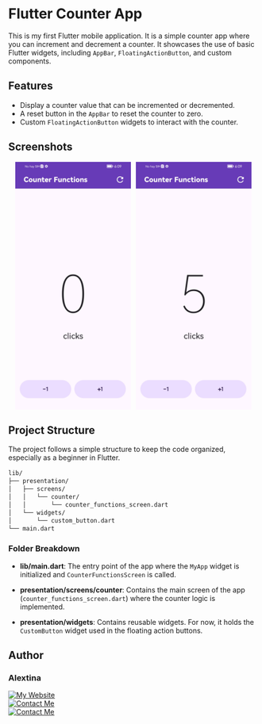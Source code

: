 # Flutter Counter App

This is my first Flutter mobile application. It is a simple counter app where you can increment and decrement a counter. It showcases the use of basic Flutter widgets, including `AppBar`, `FloatingActionButton`, and custom components.

## Features

- Display a counter value that can be incremented or decremented.
- A reset button in the `AppBar` to reset the counter to zero.
- Custom `FloatingActionButton` widgets to interact with the counter.

## Screenshots

<div style="display: flex; justify-content: center;">
  <img src="assets/images/001.jpg" alt="Screenshot 1" height="500" style="margin-right: 10px;">
  <img src="assets/images/002.jpg" alt="Screenshot 2" height="500">
</div>

## Project Structure

The project follows a simple structure to keep the code organized, especially as a beginner in Flutter.

```
lib/
├── presentation/
│   ├── screens/
│   │   └── counter/
│   │       └── counter_functions_screen.dart
│   └── widgets/
│       └── custom_button.dart
└── main.dart
```

### Folder Breakdown

- **lib/main.dart**: The entry point of the app where the `MyApp` widget is initialized and `CounterFunctionsScreen` is called.

- **presentation/screens/counter**: Contains the main screen of the app (`counter_functions_screen.dart`) where the counter logic is implemented.

- **presentation/widgets**: Contains reusable widgets. For now, it holds the `CustomButton` widget used in the floating action buttons.

## Author

### Alextina

[![My Website](https://img.shields.io/badge/Website-0078D4?style=for-the-badge&logo=google-chrome&logoColor=white)](https://www.alextina.pe)  
[![Contact Me](https://img.shields.io/badge/Gmail-D14836?style=for-the-badge&logo=gmail&logoColor=white)](mailto:castilloavilaa@gmail.com)  
[![Contact Me](https://img.shields.io/badge/LinkedIn-0077B5?style=for-the-badge&logo=linkedin&logoColor=white)](https://www.linkedin.com/in/alextina/)
